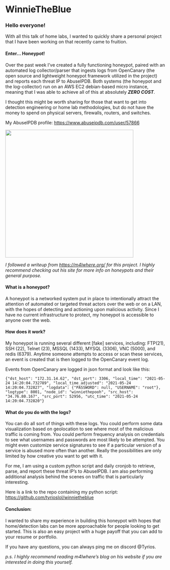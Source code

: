 # WinnieTheBlue

### **Hello everyone!**

With all this talk of home labs, I wanted to quickly share a personal project that I have been working on that recently came to fruition. 
#### Enter… Honeypot!

Over the past week I’ve created a fully functioning honeypot, paired with an automated log collector/parser that ingests logs from OpenCanary (the open source and lightweight honeypot framework utilized in the project) and reports each threat IP to AbuseIPDB. Both systems (the honeypot and the log-collector) run on an AWS EC2 debian-based micro instance, meaning that I was able to achieve all of this at absolutely ***ZERO COST***.

I thought this might be worth sharing for those that want to get into detection engineering or home lab methodologies, but do not have the money to spend on physical servers, firewalls, routers, and switches.

My AbuseIPDB profile: https://www.abuseipdb.com/user/57866

<a href="https://www.abuseipdb.com/user/57866" title="AbuseIPDB is an IP address blacklist for webmasters and sysadmins to report IP addresses engaging in abusive behavior on their networks" alt="AbuseIPDB Contributor Badge">
	<img src="https://www.abuseipdb.com/contributor/57866.svg" style="width: 401px;">
</a>

*I followed a writeup from https://m4lwhere.org/ for this project. I highly recommend checking out his site for more info on honeypots and their general purpose.*

#### **What is a honeypot?**

A honeypot is a networked system put in place to intentionally attract the attention of automated or targeted threat actors over the web or on a LAN, with the hopes of detecting and actioning upon malicious activity. Since I have no current infrastructure to protect, my honeypot is accessible to anyone over the web.

#### **How does it work?**

My honeypot is running several different [fake] services, including: FTP(21), SSH (22), Telnet (23), MSSQL (1433), MYSQL (3306), VNC (5000), and redis (6379). Anytime someone attempts to access or scan these services, an event is created that is then logged to the OpenCanary event log. 

Events from OpenCanary are logged in json format and look like this: 

```
{"dst_host": "172.31.14.62", "dst_port": 3306, "local_time": "2021-05-24 14:20:04.732789", "local_time_adjusted": "2021-05-24 14:20:04.732827", "logdata": {"PASSWORD": null, "USERNAME": "root"}, "logtype": 8001, "node_id": "winniethepooh", "src_host": "34.76.80.167", "src_port": 52956, "utc_time": "2021-05-24 14:20:04.732820"}
```

#### **What do you do with the logs?**

You can do all sort of things with these logs. You could perform some data visualization based on geolocation to see where most of the malicious traffic is coming from. You could perform frequency analysis on credentials to see what usernames and passwords are most likely to be attempted. You might even customize service signatures to see if a particular version of a service is abused more often than another. Really the possibilities are only limited by how creative you want to get with it. 

For me, I am using a custom python script and daily cronjob to retrieve, parse, and report these threat IP’s to AbuseIPDB. I am also performing additional analysis behind the scenes on traffic that is particularly interesting. 

Here is a link to the repo containing my python script: https://github.com/tyrioslol/winnietheblue

#### **Conclusion:** 

I wanted to share my experience in building this honeypot with hopes that home/detection labs can be more approachable for people looking to get started. This is also an easy project with a huge payoff that you can add to your resume or portfolio.

If you have any questions, you can always ping me on discord @Tyrios. 

*p.s. I highly recommend reading m4lwhere’s blog on his website if you are interested in doing this yourself.*

